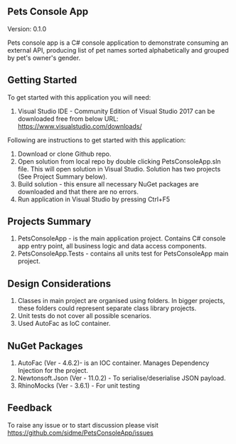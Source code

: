 Pets Console App
----------------
Version: 0.1.0

Pets console app is a C# console application to demonstrate consuming an external API, producing list of pet names sorted alphabetically and grouped by pet's owner's gender.



Getting Started
---------------


To get started with this application you will need:
1. Visual Studio IDE - Community Edition of Visual Studio 2017 can be downloaded free from below URL:
    https://www.visualstudio.com/downloads/


Following are instructions to get started with this application:

1. Download or clone Github repo.
2. Open solution from local repo by double clicking PetsConsoleApp.sln file. This will open solution in Visual Studio. Solution has two projects (See Project Summary below).
3. Build solution - this ensure all necessary NuGet packages are downloaded and that there are no errors.
4. Run application in Visual Studio by pressing Ctrl+F5



Projects Summary
----------------

1. PetsConsoleApp - is the main application project. Contains C# console app entry point, all business logic and data access components.
2. PetsConsoleApp.Tests - contains all units test for PetsConsoleApp main project.


Design Considerations
---------------------
1. Classes in main project are organised using folders. In bigger projects, these folders could represent separate class library projects.
2. Unit tests do not cover all possible scenarios.
3. Used AutoFac as IoC container.



NuGet Packages
---------------------------------

1. AutoFac (Ver - 4.6.2)- is an IOC container. Manages Dependency Injection for the project.
2. Newtonsoft.Json (Ver - 11.0.2) - To serialise/deserialise JSON payload.
3. RhinoMocks (Ver - 3.6.1) - For unit testing


Feedback
---------
To raise any issue or to start discussion please visit https://github.com/sidme/PetsConsoleApp/issues
